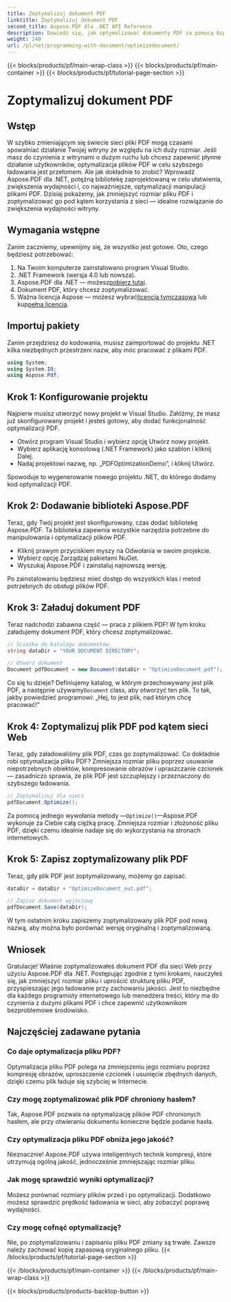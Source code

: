 ```yaml
---
title: Zoptymalizuj dokument PDF
linktitle: Zoptymalizuj dokument PDF
second_title: Aspose.PDF dla .NET API Reference
description: Dowiedz się, jak optymalizować dokumenty PDF za pomocą Aspose.PDF dla .NET dzięki naszemu przewodnikowi krok po kroku. Zwiększ wydajność sieci, zmniejszając rozmiar pliku i jego złożoność.
weight: 240
url: /pl/net/programming-with-document/optimizedocument/
---
```


{{< blocks/products/pf/main-wrap-class >}}
{{< blocks/products/pf/main-container >}}
{{< blocks/products/pf/tutorial-page-section >}}

# Zoptymalizuj dokument PDF

## Wstęp

W szybko zmieniającym się świecie sieci pliki PDF mogą czasami spowalniać działanie Twojej witryny ze względu na ich duży rozmiar. Jeśli masz do czynienia z witrynami o dużym ruchu lub chcesz zapewnić płynne działanie użytkowników, optymalizacja plików PDF w celu szybszego ładowania jest przełomem. Ale jak dokładnie to zrobić? Wprowadź Aspose.PDF dla .NET, potężną bibliotekę zaprojektowaną w celu ułatwienia, zwiększenia wydajności i, co najważniejsze, optymalizacji manipulacji plikami PDF. Dzisiaj pokażemy, jak zmniejszyć rozmiar pliku PDF i zoptymalizować go pod kątem korzystania z sieci — idealne rozwiązanie do zwiększenia wydajności witryny.

## Wymagania wstępne

Zanim zaczniemy, upewnijmy się, że wszystko jest gotowe. Oto, czego będziesz potrzebować:

1. Na Twoim komputerze zainstalowano program Visual Studio.
2. .NET Framework (wersja 4.0 lub nowsza).
3.  Aspose.PDF dla .NET — możesz[pobierz tutaj](https://releases.aspose.com/pdf/net/).
4. Dokument PDF, który chcesz zoptymalizować.
5. Ważna licencja Aspose — możesz wybrać[licencja tymczasowa](https://purchase.aspose.com/temporary-license/) lub kup[pełna licencja](https://purchase.aspose.com/buy).

## Importuj pakiety

Zanim przejdziesz do kodowania, musisz zaimportować do projektu .NET kilka niezbędnych przestrzeni nazw, aby móc pracować z plikami PDF.

```csharp
using System;
using System.IO;
using Aspose.Pdf;
```

## Krok 1: Konfigurowanie projektu

Najpierw musisz utworzyć nowy projekt w Visual Studio. Załóżmy, że masz już skonfigurowany projekt i jesteś gotowy, aby dodać funkcjonalność optymalizacji PDF.

- Otwórz program Visual Studio i wybierz opcję Utwórz nowy projekt.
- Wybierz aplikację konsolową (.NET Framework) jako szablon i kliknij Dalej.
- Nadaj projektowi nazwę, np. „PDFOptimizationDemo”, i kliknij Utwórz.

Spowoduje to wygenerowanie nowego projektu .NET, do którego dodamy kod optymalizacji PDF.

## Krok 2: Dodawanie biblioteki Aspose.PDF

Teraz, gdy Twój projekt jest skonfigurowany, czas dodać bibliotekę Aspose.PDF. Ta biblioteka zapewnia wszystkie narzędzia potrzebne do manipulowania i optymalizacji plików PDF. 

- Kliknij prawym przyciskiem myszy na Odwołania w swoim projekcie.
- Wybierz opcję Zarządzaj pakietami NuGet.
- Wyszukaj Aspose.PDF i zainstaluj najnowszą wersję.

Po zainstalowaniu będziesz mieć dostęp do wszystkich klas i metod potrzebnych do obsługi plików PDF.

## Krok 3: Załaduj dokument PDF

Teraz nadchodzi zabawna część — praca z plikiem PDF! W tym kroku załadujemy dokument PDF, który chcesz zoptymalizować.

```csharp
// Ścieżka do katalogu dokumentów.
string dataDir = "YOUR DOCUMENT DIRECTORY";

// Otwórz dokument
Document pdfDocument = new Document(dataDir + "OptimizeDocument.pdf");
```

 Co się tu dzieje? Definiujemy katalog, w którym przechowywany jest plik PDF, a następnie używamy`Document` class, aby otworzyć ten plik. To tak, jakby powiedzieć programowi: „Hej, to jest plik, nad którym chcę pracować!”

## Krok 4: Zoptymalizuj plik PDF pod kątem sieci Web

Teraz, gdy załadowaliśmy plik PDF, czas go zoptymalizować. Co dokładnie robi optymalizacja pliku PDF? Zmniejsza rozmiar pliku poprzez usuwanie niepotrzebnych obiektów, kompresowanie obrazów i upraszczanie czcionek — zasadniczo sprawia, że plik PDF jest szczuplejszy i przeznaczony do szybszego ładowania.

```csharp
// Zoptymalizuj dla sieci
pdfDocument.Optimize();
```

Za pomocą jednego wywołania metody —`Optimize()`—Aspose.PDF wykonuje za Ciebie całą ciężką pracę. Zmniejsza rozmiar i złożoność pliku PDF, dzięki czemu idealnie nadaje się do wykorzystania na stronach internetowych.

## Krok 5: Zapisz zoptymalizowany plik PDF

Teraz, gdy plik PDF jest zoptymalizowany, możemy go zapisać.

```csharp
dataDir = dataDir + "OptimizeDocument_out.pdf";

// Zapisz dokument wyjściowy
pdfDocument.Save(dataDir);
```

W tym ostatnim kroku zapiszemy zoptymalizowany plik PDF pod nową nazwą, aby można było porównać wersję oryginalną i zoptymalizowaną.

## Wniosek

Gratulacje! Właśnie zoptymalizowałeś dokument PDF dla sieci Web przy użyciu Aspose.PDF dla .NET. Postępując zgodnie z tymi krokami, nauczyłeś się, jak zmniejszyć rozmiar pliku i uprościć strukturę pliku PDF, przyspieszając jego ładowanie przy zachowaniu jakości. Jest to niezbędne dla każdego programisty internetowego lub menedżera treści, który ma do czynienia z dużymi plikami PDF i chce zapewnić użytkownikom bezproblemowe środowisko.

## Najczęściej zadawane pytania

### Co daje optymalizacja pliku PDF?
Optymalizacja pliku PDF polega na zmniejszeniu jego rozmiaru poprzez kompresję obrazów, uproszczenie czcionek i usunięcie zbędnych danych, dzięki czemu plik ładuje się szybciej w Internecie.

### Czy mogę zoptymalizować plik PDF chroniony hasłem?
Tak, Aspose.PDF pozwala na optymalizację plików PDF chronionych hasłem, ale przy otwieraniu dokumentu konieczne będzie podanie hasła.

### Czy optymalizacja pliku PDF obniża jego jakość?
Nieznacznie! Aspose.PDF używa inteligentnych technik kompresji, które utrzymują ogólną jakość, jednocześnie zmniejszając rozmiar pliku.

### Jak mogę sprawdzić wyniki optymalizacji?
Możesz porównać rozmiary plików przed i po optymalizacji. Dodatkowo możesz sprawdzić prędkość ładowania w sieci, aby zobaczyć poprawę wydajności.

### Czy mogę cofnąć optymalizację?
Nie, po zoptymalizowaniu i zapisaniu pliku PDF zmiany są trwałe. Zawsze należy zachować kopię zapasową oryginalnego pliku.
{{< /blocks/products/pf/tutorial-page-section >}}

{{< /blocks/products/pf/main-container >}}
{{< /blocks/products/pf/main-wrap-class >}}

{{< blocks/products/products-backtop-button >}}
